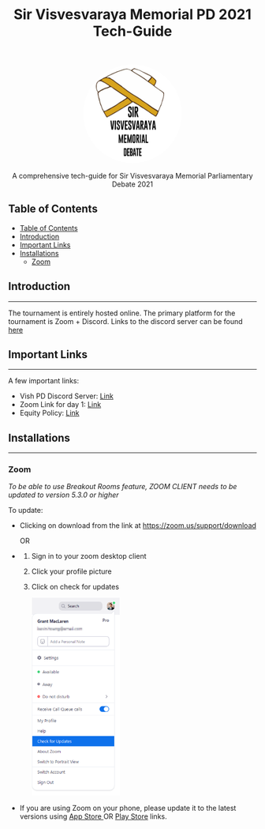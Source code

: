 <h1 align="center"> Sir Visvesvaraya Memorial PD 2021 Tech-Guide </h1> <br>
<p align="center">
<img src='./Assets/Vish_logo.JPG' alt='VishLogo' style='width: 200px; height: 200px; border-radius: 50%;'>
</p>

<p align="center">
  A comprehensive tech-guide for Sir Visvesvaraya Memorial Parliamentary Debate 2021
</p>


<!-- START doctoc generated TOC please keep comment here to allow auto update -->
<!-- DON'T EDIT THIS SECTION, INSTEAD RE-RUN doctoc TO UPDATE -->
## Table of Contents
- [Table of Contents](#table-of-contents)
- [Introduction](#introduction)
- [Important Links](#important-links)
- [Installations](#installations)
  - [Zoom](#zoom)
  

<!-- END doctoc generated TOC please keep comment here to allow auto update -->

## Introduction
<hr>
The tournament is entirely hosted online. The primary platform for the tournament is Zoom + Discord. Links to the discord server can be found <a href='#important-links'>here</a>

## Important Links
<hr>
A few important links:

* Vish PD Discord Server: <a href="https://discord.gg/bVNSFhcnDH">Link</a>
* Zoom Link for day 1: <a href="#">Link</a>
* Equity Policy: <a href="#">Link</a>

## Installations
<hr>

### Zoom
*To be able to use Breakout Rooms feature, ZOOM CLIENT needs to be updated to version 5.3.0 or higher*


To update:
* Clicking on download from the link at https://zoom.us/support/download
   
    OR
* 1. Sign in to your zoom desktop client
  2. Click your profile picture
  3. Click on check for updates
   
        <img src='./Assets/updates.png' height=400>

* If you are using Zoom on your phone, please update it to the latest versions using <a href="https://apps.apple.com/us/app/zoom-cloud-meetings/id546505307"> App Store </a> OR <a href="https://play.google.com/store/apps/details?id=us.zoom.videomeetings&hl=en_IN&gl=US">Play Store</a> links.